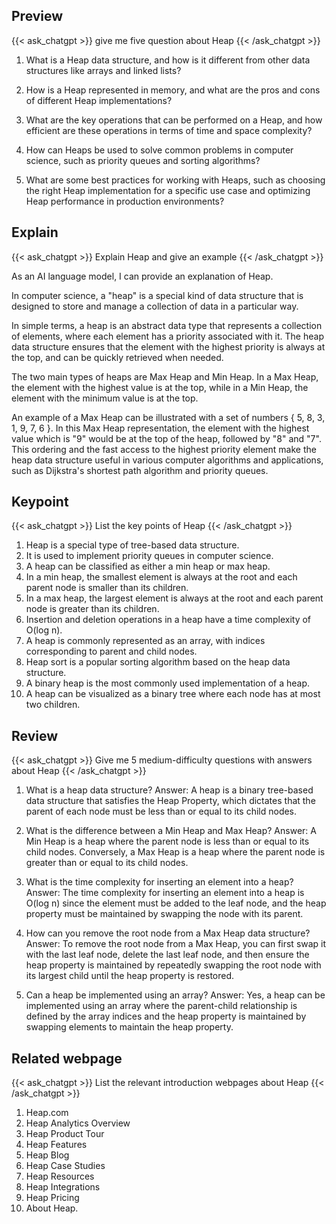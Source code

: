 ## Preview
{{< ask_chatgpt >}}
give me five question about Heap
{{< /ask_chatgpt >}}








1. What is a Heap data structure, and how is it different from other data structures like arrays and linked lists?

2. How is a Heap represented in memory, and what are the pros and cons of different Heap implementations?

3. What are the key operations that can be performed on a Heap, and how efficient are these operations in terms of time and space complexity?

4. How can Heaps be used to solve common problems in computer science, such as priority queues and sorting algorithms?

5. What are some best practices for working with Heaps, such as choosing the right Heap implementation for a specific use case and optimizing Heap performance in production environments?   

## Explain
{{< ask_chatgpt >}}
Explain Heap and give an example
{{< /ask_chatgpt >}}



As an AI language model, I can provide an explanation of Heap.

In computer science, a "heap" is a special kind of data structure that is designed to store and manage a collection of data in a particular way.

In simple terms, a heap is an abstract data type that represents a collection of elements, where each element has a priority associated with it. The heap data structure ensures that the element with the highest priority is always at the top, and can be quickly retrieved when needed.

The two main types of heaps are Max Heap and Min Heap. In a Max Heap, the element with the highest value is at the top, while in a Min Heap, the element with the minimum value is at the top.

An example of a Max Heap can be illustrated with a set of numbers { 5, 8, 3, 1, 9, 7, 6 }. In this Max Heap representation, the element with the highest value which is "9" would be at the top of the heap, followed by "8" and "7". This ordering and the fast access to the highest priority element make the heap data structure useful in various computer algorithms and applications, such as Dijkstra's shortest path algorithm and priority queues.   

## Keypoint
{{< ask_chatgpt >}}
List the key points of Heap
{{< /ask_chatgpt >}}



1. Heap is a special type of tree-based data structure.
2. It is used to implement priority queues in computer science.
3. A heap can be classified as either a min heap or max heap.
4. In a min heap, the smallest element is always at the root and each parent node is smaller than its children.
5. In a max heap, the largest element is always at the root and each parent node is greater than its children.
6. Insertion and deletion operations in a heap have a time complexity of O(log n).
7. A heap is commonly represented as an array, with indices corresponding to parent and child nodes.
8. Heap sort is a popular sorting algorithm based on the heap data structure.
9. A binary heap is the most commonly used implementation of a heap.
10. A heap can be visualized as a binary tree where each node has at most two children.   

## Review
{{< ask_chatgpt >}}
Give me 5 medium-difficulty questions with answers about Heap
{{< /ask_chatgpt >}}



1. What is a heap data structure?
Answer: A heap is a binary tree-based data structure that satisfies the Heap Property, which dictates that the parent of each node must be less than or equal to its child nodes.

2. What is the difference between a Min Heap and Max Heap?
Answer: A Min Heap is a heap where the parent node is less than or equal to its child nodes. Conversely, a Max Heap is a heap where the parent node is greater than or equal to its child nodes.

3. What is the time complexity for inserting an element into a heap?
Answer: The time complexity for inserting an element into a heap is O(log n) since the element must be added to the leaf node, and the heap property must be maintained by swapping the node with its parent.

4. How can you remove the root node from a Max Heap data structure?
Answer: To remove the root node from a Max Heap, you can first swap it with the last leaf node, delete the last leaf node, and then ensure the heap property is maintained by repeatedly swapping the root node with its largest child until the heap property is restored.

5. Can a heap be implemented using an array?
Answer: Yes, a heap can be implemented using an array where the parent-child relationship is defined by the array indices and the heap property is maintained by swapping elements to maintain the heap property.   

## Related webpage
{{< ask_chatgpt >}}
List the relevant introduction webpages about Heap
{{< /ask_chatgpt >}}



1. Heap.com
2. Heap Analytics Overview
3. Heap Product Tour
4. Heap Features
5. Heap Blog
6. Heap Case Studies
7. Heap Resources
8. Heap Integrations
9. Heap Pricing
10. About Heap.   

